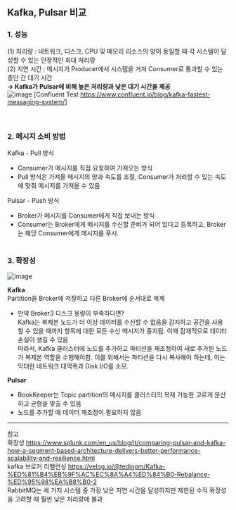 ## **Kafka, Pulsar 비교**

### **1. 성능**
(1) 처리량 : 네트워크, 디스크, CPU 및 메모리 리소스의 양이 동일할 때 각 시스템이 달성할 수 있는 안정적인 최대 처리량    
(2) 지연 시간 : 메시지가 Producer에서 시스템을 거쳐 Consumer로 통과할 수 있는 종단 간 대기 시간        
**→ Kafka가 Pulsar에 비해 높은 처리량과 낮은 대기 시간을 제공**    
![image](https://user-images.githubusercontent.com/109563345/236927811-d45fac24-d816-45f9-a9a3-aedb8c1561f3.png)
[Confluent Test https://www.confluent.io/blog/kafka-fastest-messaging-system/]    
<br></br>
  
### **2. 메시지 소비 방법**    
Kafka - Pull 방식
- Consumer가 메시지를 직접 요청하여 가져오는 방식
- Pull 방식은 가져올 메시지의 양과 속도를 조절, Consumer가 처리할 수 있는 속도에 맞춰 메시지를 가져올 수 있음

Pulsar - Push 방식
- Broker가 메시지를 Consumer에게 직접 보내는 방식
- Consumer는 Broker에게 메시지를 수신할 준비가 되어 있다고 등록하고, Broker는 해당 Consumer에게 메시지를 푸시.
<br></br>

### **3. 확장성**
![image](https://user-images.githubusercontent.com/109563345/236936598-77872906-c32b-47c5-b2ae-417317a07a0e.png)

**Kafka**    
Partition을 Broker에 저장하고 다른 Broker에 순서대로 복제        
- 만약 Broker3 디스크 용량이 부족하다면?    
  Kafka는 복제본 노드가 더 이상 데이터를 수신할 수 없음을 감지하고 공간을 사용할 수 있을 때까지 항목에 대한 모든 수신 메시지가 중지됨. 이때 잠재적으로 데이터 손실이 생길 수 있음    
  따라서, Kafka 클러스터에 노드를 추가하고 파티션을 재조정하여 새로 추가된 노드가 복제본 역할을 수행해야함. 이를 위해서는 파티션을 다시 복사해야 하는데, 이는 막대한 네트워크 대역폭과 Disk I/O를 소모.

**Pulsar**    
- BookKeeper는 Topic partition의 메시지를 클러스터의 복제 가능한 고르게 분산하고 균형을 맞출 수 있음     
- 노드를 추가할 때 데이터 재조정이 필요하지 않음    




---
참고    
확장성 https://www.splunk.com/en_us/blog/it/comparing-pulsar-and-kafka-how-a-segment-based-architecture-delivers-better-performance-scalability-and-resilience.html    
kafka 브로커 리밸런싱 https://velog.io/@tedigom/Kafka-%ED%81%B4%EB%9F%AC%EC%8A%A4%ED%84%B0-Rebalance-%ED%95%98%EA%B8%B0-2    
RabbitMQ는 세 가지 시스템 중 가장 낮은 지연 시간을 달성하지만 제한된 수직 확장성을 고려할 때 훨씬 낮은 처리량에 불과
